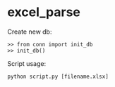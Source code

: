 # excel_parse

Create new db:

```
>> from conn import init_db
>> init_db()
```

Script usage:

```
python script.py [filename.xlsx]
```

